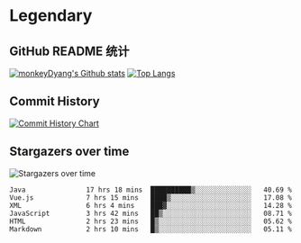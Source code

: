 # Legendary

## GitHub README 统计

[![monkeyDyang's Github stats](https://github-readme-stats.vercel.app/api?username=monkeyDyang&show_icons=true)](https://github.com/monkeyDyang/Legendary)
[![Top Langs](https://github-readme-stats.vercel.app/api/top-langs/?username=monkeyDyang&layout=compact)](https://github.com/monkeyDyang/Legendary)

## Commit History

[![Commit History Chart](https://commit-history-api.herokuapp.com/svg?repos=monkeyDyang/Legendary&type=Date)](https://the-commit-history.vercel.app/#monkeyDyang/Legendary&Date)

## Stargazers over time

![Stargazers over time](https://starchart.cc/monkeyDyang/Legendary.svg)

<!--START_SECTION:waka-->

```text
Java               17 hrs 18 mins  ██████████▒░░░░░░░░░░░░░░   40.69 %
Vue.js             7 hrs 15 mins   ████▒░░░░░░░░░░░░░░░░░░░░   17.08 %
XML                6 hrs 4 mins    ███▓░░░░░░░░░░░░░░░░░░░░░   14.28 %
JavaScript         3 hrs 42 mins   ██▒░░░░░░░░░░░░░░░░░░░░░░   08.71 %
HTML               2 hrs 23 mins   █▒░░░░░░░░░░░░░░░░░░░░░░░   05.62 %
Markdown           2 hrs 10 mins   █▒░░░░░░░░░░░░░░░░░░░░░░░   05.11 %
```

<!--END_SECTION:waka-->
